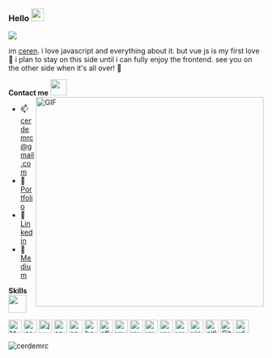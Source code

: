 ### Hello <img src="https://media.giphy.com/media/hvRJCLFzcasrR4ia7z/giphy.gif" width="25px">
<img src="https://komarev.com/ghpvc/?username=cerdemrc&color=ff69b4">

im [ceren](https://github.com/cerdemrc).
i love javascript and everything about it. but vue js is my first love 💚 i plan to stay on this side until i can fully enjoy the frontend. 
see you on the other side when it's all over! 🖖

**Contact me** <img src="https://media.giphy.com/media/LnQjpWaON8nhr21vNW/giphy.gif" height="32">
<br/>
  <img align="right" alt="GIF" src="https://media.giphy.com/media/JqDeI2yjpSRgdh35oe/giphy.gif" width="450" height="415" />

- 📫 <a href="#">cerdemrc@gmail.com</a>
- 📌 <a href="https://cerendemirci.netlify.app/" target="_blank">Portfolio</a>
- 🌈 <a href="https://www.linkedin.com/in/cerendemirci/" target="_blank">Linkedin</a>
- 🌵 <a href="https://medium.com/@cerdemrc" target="_blank">Medium</a>

**Skills**  <img width="35px" src="https://media.giphy.com/media/pyvRXTjzVtRcW1pp2Q/giphy.gif">

<a><img alt="html5" width="26px" src="https://img.icons8.com/color/240/000000/html-5.png"></a>
<a><img alt="css3" width="26px" src="https://img.icons8.com/color/240/000000/css3.png"></a>
<a><img alt="javascript" width="26px" src="https://img.icons8.com/color/240/000000/javascript.png" /></a>
<a><img alt="sass" width="26px" src="https://img.icons8.com/color/240/000000/sass.png"></a>
<a><img alt="sass-avatar" width="26px" src="https://img.icons8.com/color/48/000000/sass-avatar.png"/></a>
<a><img alt="bootstrap" width="26px" src="https://img.icons8.com/color/48/000000/bootstrap.png"></a>
<a><img alt="c#" width="26px" src="https://img.icons8.com/color/48/000000/c-sharp-logo-2.png"/></a>
<a><img alt="vue" width="26px" src="https://img.icons8.com/color/48/000000/vue-js.png"></a>
<a><img alt="vue" width="26px" src="https://img.icons8.com/color/50/000000/nodejs.png"/></a>
<a><img alt="vue" width="26px" src="https://img.icons8.com/color/50/000000/npm.png"/></a>
<a><img alt="vue" width="26px" src="https://img.icons8.com/color/48/000000/json--v1.png"/></a>
<a><img alt="vue" width="26px" src="https://img.icons8.com/color/48/000000/mongodb.png"/></a>
<a><img alt="visual studio code" width="26px" src="https://img.icons8.com/fluent/240/000000/visual-studio-code-2019.png" /></a>
<a><img alt="gitlab" width="26px" src="https://img.icons8.com/color/48/000000/gitlab.png"/></a>
<a><img alt="Git" width="26px" src="https://img.icons8.com/color/240/000000/git.png"></a>
<a><img alt="xd" width="26px" src="https://img.icons8.com/color/48/000000/adobe-xd.png"></a>

<p> <img src="https://github-readme-stats.vercel.app/api/top-langs/?username=cerdemrc&layout=compact&show_icons=true&theme=radical" alt="cerdemrc" />
  

